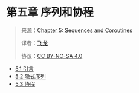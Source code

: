 # 第五章 序列和协程

> 来源：[Chapter 5: Sequences and Coroutines](http://www-inst.eecs.berkeley.edu/~cs61a/sp12/book/streams.html)
>
> 译者：[飞龙](https://github.com/wizardforcel)
>
> 协议：[CC BY-NC-SA 4.0](http://creativecommons.org/licenses/by-nc-sa/4.0/)

- [5.1 引言](./5.1.md)
- [5.2 隐式序列](./5.2.md)
- [5.3 协程](./5.3.md)
